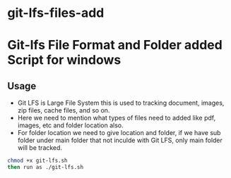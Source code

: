 # git-lfs-files-add
# Git-lfs File Format and Folder added Script for windows
## Usage
- Git LFS is Large File System this is used to tracking document, images, zip files, cache files, and so on.
- Here we need to mention what types of files need to added like pdf, images, etc and folder location also.
- For folder location we need to give location and folder, if we have sub folder under main folder that not inculde with Git LFS, only main folder will be tracked.
```Bash Script
chmod +x git-lfs.sh 
then run as ./git-lfs.sh
```
